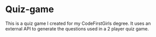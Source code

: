 # Quiz-game
This is a quiz game I created for my CodeFirstGirls degree. It uses an external API to generate the questions used in a 2 player quiz game.
